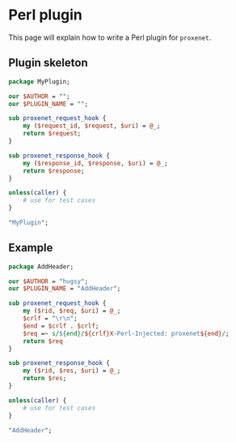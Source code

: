 # Perl plugin

This page will explain how to write a Perl plugin for `proxenet`.


## Plugin skeleton

```perl
package MyPlugin;

our $AUTHOR = "";
our $PLUGIN_NAME = "";

sub proxenet_request_hook {
    my ($request_id, $request, $uri) = @_;
    return $request;
}

sub proxenet_response_hook {
    my ($response_id, $response, $uri) = @_;
    return $response;
}

unless(caller) {
    # use for test cases
}

"MyPlugin";
```


## Example

```perl
package AddHeader;

our $AUTHOR = "hugsy";
our $PLUGIN_NAME = "AddHeader";

sub proxenet_request_hook {
    my ($rid, $req, $uri) = @_;
    $crlf = "\r\n";
    $end = $crlf . $crlf;
    $req =~ s/${end}/${crlf}X-Perl-Injected: proxenet${end}/;
    return $req
}

sub proxenet_response_hook {
    my ($rid, $res, $uri) = @_;
    return $res;
}

unless(caller) {
    # use for test cases
}

"AddHeader";
```
